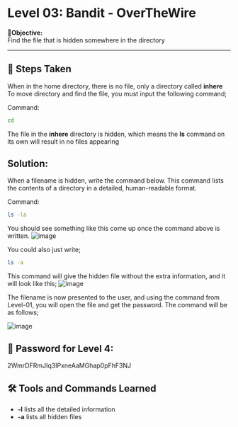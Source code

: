 # Level 03: Bandit - OverTheWire

**🎯Objective:**  
Find the file that is hidden somewhere in the directory 

---

## 📝 Steps Taken
When in the home directory, there is no file, only a directory called **inhere**
To move directory and find the file, you must input the following command;

Command:
   ```bash
   cd
```
The file in the **inhere** directory is hidden, which means the **ls** command on its own will result in no files appearing 

## Solution:
When a filename is hidden, write the command below. This command lists the contents of a directory in a detailed, human-readable format. 

  Command:
   ```bash
   ls -la
```

You should see something like this come up once the command above is written.
![image](https://github.com/user-attachments/assets/e4317e1b-6f09-4fc1-9bec-f5a881fb85e0)

You could also just write;

   ```bash
   ls -a
```
This command will give the hidden file without the extra information, and it will look like this;
![image](https://github.com/user-attachments/assets/56577c91-53e7-46a8-95bb-6e22e84cf4d7)

The filename is now presented to the user, and using the command from Level-01, you will open the file and get the password. The command will be as follows;

![image](https://github.com/user-attachments/assets/6cd9feb5-10a2-41b0-b3ac-4902efa1b15b)


## 🔑 Password for Level 4:
2WmrDFRmJIq3IPxneAaMGhap0pFhF3NJ

## 🛠️ Tools and Commands Learned
- **-l** lists all the detailed information
- **-a** lists all hidden files

